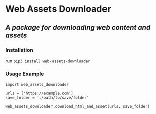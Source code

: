 # Web Assets Downloader
## _A package for downloading web content and assets_

### Installation
run `pip3 install web-assets-downloader`

### Usage Example
```
import web_assets_downloader

urls = ['https://example.com']
save_folder = './path/to/save/folder'

web_assets_downloader.download_html_and_asset(urls, save_folder)
```